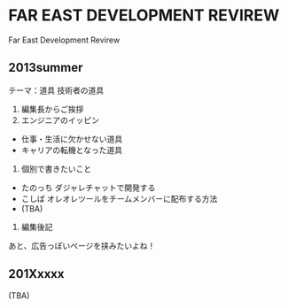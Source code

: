 FAR EAST DEVELOPMENT REVIREW
===========================

Far East Development Revirew

## 2013summer

テーマ：道具 技術者の道具

1. 編集長からご挨拶
1. エンジニアのイッピン
 - 仕事・生活に欠かせない道具
 - キャリアの転機となった道具
1. 個別で書きたいこと
 - たのっち ダジャレチャットで開発する
 - こしば オレオレツールをチームメンバーに配布する方法
 - (TBA)
1. 編集後記

あと、広告っぽいページを挟みたいよね！

## 201Xxxxx

(TBA)
